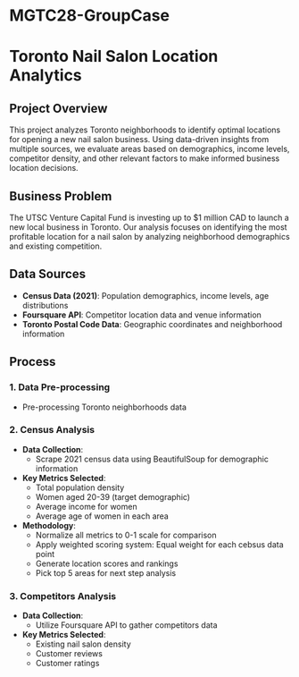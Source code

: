 # MGTC28-GroupCase
# Toronto Nail Salon Location Analytics

## Project Overview
This project analyzes Toronto neighborhoods to identify optimal locations for opening a new nail salon business. Using data-driven insights from multiple sources, we evaluate areas based on demographics, income levels, competitor density, and other relevant factors to make informed business location decisions.

## Business Problem
The UTSC Venture Capital Fund is investing up to $1 million CAD to launch a new local business in Toronto. Our analysis focuses on identifying the most profitable location for a nail salon by analyzing neighborhood demographics and existing competition.

## Data Sources
- **Census Data (2021)**: Population demographics, income levels, age distributions
- **Foursquare API**: Competitor location data and venue information
- **Toronto Postal Code Data**: Geographic coordinates and neighborhood information

## Process

### 1. Data Pre-processing
- Pre-processing Toronto neighborhoods data

### 2. Census Analysis
-  **Data Collection**:
    - Scrape 2021 census data using BeautifulSoup for demographic information
- **Key Metrics Selected**:
  - Total population density
  - Women aged 20-39 (target demographic)
  - Average income for women
  - Average age of women in each area
- **Methodology**:
  - Normalize all metrics to 0-1 scale for comparison
  - Apply weighted scoring system: Equal weight for each cebsus data point
  - Generate location scores and rankings
  - Pick top 5 areas for next step analysis

### 3. Competitors Analysis
- **Data Collection**:
  - Utilize Foursquare API to gather competitors data
- **Key Metrics Selected**:
  - Existing nail salon density
  - Customer reviews
  - Customer ratings 

